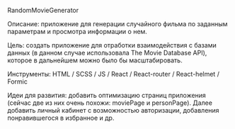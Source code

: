 RandomMovieGenerator

Описание: приложение для генерации случайного фильма по заданным параметрам и просмотра информации о нем.

Цель: создать приложение для отработки взаимодействия с базами данных (в данном случае использовала The Movie Database API), которое в дальнейшем можно было бы масштабировать.

Инструменты: HTML / SCSS / JS / React / React-router / React-helmet / Formic

Идеи для развития: добавить оптимизацию страниц приложения (сейчас две из них очень похожи: moviePage и personPage). Далее добавить личный кабинет с возможностью авторизации, добавления понравившегося в избранное и др.
